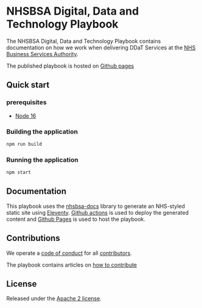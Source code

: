 # NHSBSA Digital, Data and Technology Playbook

The NHSBSA Digital, Data and Technology Playbook contains documentation on how we work when delivering DDaT Services at the [NHS Business Services Authority][nhsbsa_homepage].

The published playbook is hosted on [Github pages][nhsbsa_digital_playbook]

## Quick start

### prerequisites

* [Node 16][node_js]

### Building the application

```bash
npm run build
```

### Running the application

```bash
npm start
```

## Documentation

This playbook uses the [nhsbsa-docs][nhsba_docs] library to generate an NHS-styled static site using [Eleventy][eleventy]. [Github actions][gh_actions] is used to deploy
the generated content and [Github Pages][gh_pages] is used to host the playbook.

## Contributions

We operate a [code of conduct](CODE_OF_CONDUCT.md) for all [contributors](CONTRIBUTING.md).

The playbook contains articles on [how to contribute][nhsbsa_digital_playbook_contribute]

## License

Released under the [Apache 2 license](LICENCE.txt).

[nhsbsa_homepage]: <https://www.nhsbsa.nhs.uk/>
[nhsbsa_digital_playbook]: <https://nhsbsa.github.io/nhsbsa-digital-playbook/>
[nhsbsa_digital_playbook_contribute]: <https://nhsbsa.github.io/nhsbsa-digital-playbook/>
[node_js]: <https://nodejs.org/en/>
[eleventy]: <https://www.11ty.dev/docs/>
[nhsba_docs]: <https://github.com/nhsbsa/nhsbsa-docs>
[gh_actions]: <https://docs.github.com/en/actions>
[gh_pages]: <https://pages.github.com/>
